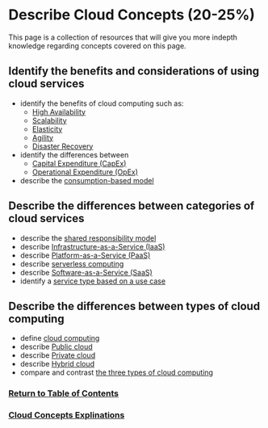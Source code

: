 # Describe Cloud Concepts (20-25%)
This page is a collection of resources that will give you more indepth knowledge regarding concepts covered on this page.

## Identify the benefits and considerations of using cloud services
* identify the benefits of cloud computing such as:
  * [High Availability](https://docs.microsoft.com/en-us/azure/architecture/checklist/availability)
  * [Scalability](https://docs.microsoft.com/en-us/azure/architecture/framework/scalability/design-apps)
  * [Elasticity](https://azure.microsoft.com/en-ca/overview/what-is-elastic-computing/)
  * [Agility](https://www.microsoftpressstore.com/articles/article.aspx?p=2979073)
  * [Disaster Recovery](https://docs.microsoft.com/en-ca/azure/site-recovery/site-recovery-overview)
* identify the differences between 
  * [Capital Expenditure (CapEx)](https://tutorialsdojo.com/azure-capex-vs-opex/)
  * [Operational Expenditure (OpEx)](https://tutorialsdojo.com/azure-capex-vs-opex/)
* describe the [consumption-based model](https://docs.microsoft.com/en-us/azure/architecture/framework/cost/design-price)

## Describe the differences between categories of cloud services
* describe the [shared responsibility model](https://docs.microsoft.com/en-us/azure/security/fundamentals/shared-responsibility)
* describe [Infrastructure-as-a-Service (IaaS)](https://azure.microsoft.com/en-ca/overview/what-is-iaas/)
* describe [Platform-as-a-Service (PaaS)](https://azure.microsoft.com/en-ca/overview/what-is-paas/)
* describe [serverless computing](https://azure.microsoft.com/en-us/overview/serverless-computing/)
* describe [Software-as-a-Service (SaaS)](https://azure.microsoft.com/en-ca/overview/what-is-saas/)
* identify a [service type based on a use case](https://azure.microsoft.com/en-us/overview/types-of-cloud-computing/)

## Describe the differences between types of cloud computing
* define [cloud computing](https://azure.microsoft.com/en-us/overview/what-is-cloud-computing/)
* describe [Public cloud](https://azure.microsoft.com/en-ca/overview/what-is-a-public-cloud/)
* describe [Private cloud](https://azure.microsoft.com/en-ca/overview/what-is-a-private-cloud/)
* describe [Hybrid cloud](https://azure.microsoft.com/en-ca/overview/what-is-hybrid-cloud-computing/)
* compare and contrast [the three types of cloud computing](https://azure.microsoft.com/en-us/overview/types-of-cloud-computing/)

### [Return to Table of Contents](/README.md)
### [Cloud Concepts Explinations](/1-Cloud-Concepts/sec1.md)